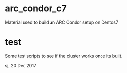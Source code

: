 # arc_condor_c7

Material used to build an ARC Condor setup on Centos7

# test

Some test scripts to see if the cluster works once its built.


sj, 20 Dec 2017


